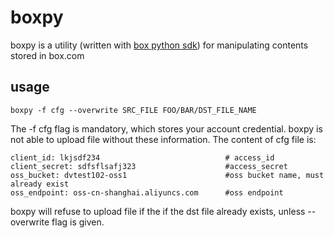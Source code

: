 # boxpy
boxpy is a utility (written with [box python sdk](https://github.com/box/box-python-sdk)) for manipulating contents stored in box.com

## usage

```boxpy -f cfg --overwrite SRC_FILE FOO/BAR/DST_FILE_NAME```

The -f cfg flag is mandatory, which stores your account credential. boxpy is not able to upload file without these information. The content of cfg file is:
```
client_id: lkjsdf234                            # access_id
client_secret: sdfsflsafj323                    #access_secret
oss_bucket: dvtest102-oss1                      #oss bucket name, must already exist
oss_endpoint: oss-cn-shanghai.aliyuncs.com      #oss endpoint

```

boxpy will refuse to upload file if the  if the dst file already exists, unless --overwrite flag is given.
